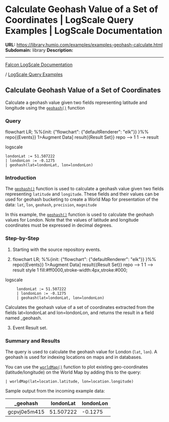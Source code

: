 # Calculate Geohash Value of a Set of Coordinates | LogScale Query Examples | LogScale Documentation

**URL:** https://library.humio.com/examples/examples-geohash-calculate.html
**Subdomain:** library
**Description:** 

---

[Falcon LogScale Documentation](https://library.humio.com)

/ [LogScale Query Examples](examples.html)

## Calculate Geohash Value of a Set of Coordinates

Calculate a geohash value given two fields representing latitude and longitude using the [`geohash()`](https://library.humio.com/data-analysis/functions-geohash.html) function 

### Query

flowchart LR; %%{init: {"flowchart": {"defaultRenderer": "elk"}} }%% repo{{Events}} 1>Augment Data] result{{Result Set}} repo --> 1 1 --> result

logscale
    
    
    londonLat := 51.507222
    | londonLon := -0.1275
    | geohash(lat=londonLat, lon=londonLon)

### Introduction

The [`geohash()`](https://library.humio.com/data-analysis/functions-geohash.html) function is used to calculate a geohash value given two fields representing `latitude` and `longitude`. These fields and their values can be used for geohash bucketing to create a World Map for presentation of the data: `lat`, `lon`, `geohash`, `precision`, `magnitude`

In this example, the [`geohash()`](https://library.humio.com/data-analysis/functions-geohash.html) function is used to calculate the geohash values for London. Note that the values of latitude and longitude coordinates must be expressed in decimal degrees. 

### Step-by-Step

  1. Starting with the source repository events.

  2. flowchart LR; %%{init: {"flowchart": {"defaultRenderer": "elk"}} }%% repo{{Events}} 1>Augment Data] result{{Result Set}} repo --> 1 1 --> result style 1 fill:#ff0000,stroke-width:4px,stroke:#000;

logscale
         
         londonLat := 51.507222
         | londonLon := -0.1275
         | geohash(lat=londonLat, lon=londonLon)

Calculates the geohash value of a set of coordinates extracted from the fields lat=londonLat and lon=londonLon, and returns the result in a field named _geohash. 

  3. Event Result set.




### Summary and Results

The query is used to calculate the geohash value for London (`lat`, `lon`). A geohash is used for indexing locations on maps and in databases. 

You can use the [`worldMap()`](https://library.humio.com/data-analysis/functions-worldmap.html) function to plot existing geo-coordinates (latitude/longitude) on the World Map by adding this to the query: 

`| worldMap(lat=location.latitude, lon=location.longitude)`

Sample output from the incoming example data: 

_geohash| londonLat| londonLon  
---|---|---  
gcpvj0e5m415| 51.507222| -0.1275
